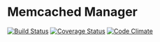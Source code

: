 # Memcached Manager

[![Build Status](https://secure.travis-ci.org/fraserreed/memcached-manager.png?branch=master)](http://travis-ci.org/fraserreed/memcached-manager)
[![Coverage Status](https://coveralls.io/repos/fraserreed/memcached-manager/badge.svg)](https://coveralls.io/r/fraserreed/memcached-manager)
[![Code Climate](https://codeclimate.com/github/fraserreed/memcached-manager/badges/gpa.svg)](https://codeclimate.com/github/fraserreed/memcached-manager)